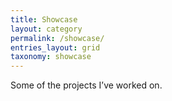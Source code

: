```yaml
---
title: Showcase
layout: category
permalink: /showcase/
entries_layout: grid
taxonomy: showcase
---
```


Some of the projects I’ve worked on.
